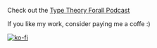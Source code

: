 Check out the [Type Theory Forall Podcast](https://typetheoryforall.com/)

If you like my work, consider paying me a coffe :)

[![ko-fi](https://ko-fi.com/img/githubbutton_sm.svg)](https://ko-fi.com/M4M5F71UK)
